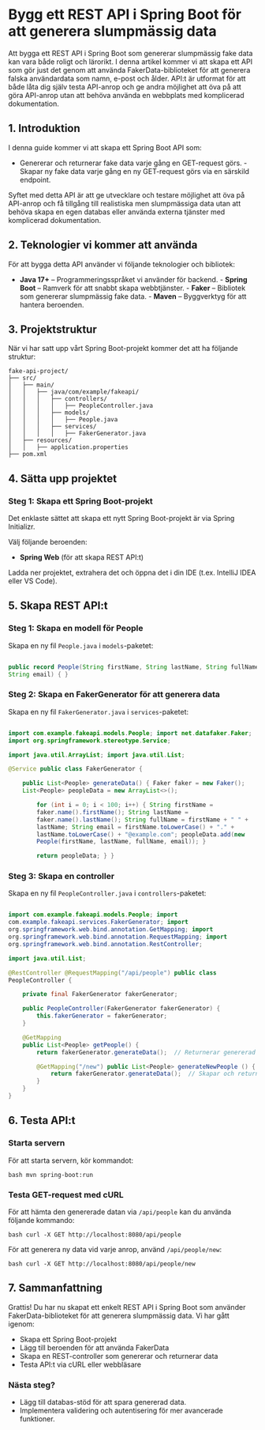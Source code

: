 # Bygg ett REST API i Spring Boot för att generera slumpmässig data

Att bygga ett REST API i Spring Boot som genererar slumpmässig fake data
kan vara både roligt och lärorikt. I denna artikel kommer vi att skapa
ett API som gör just det genom att använda FakerData-biblioteket för att
generera falska användardata som namn, e-post och ålder. API:t är
utformat för att både låta dig själv testa API-anrop och ge andra
möjlighet att öva på att göra API-anrop utan att behöva använda en
webbplats med komplicerad dokumentation.

## 1. Introduktion

I denna guide kommer vi att skapa ett Spring Boot API som:

- Genererar och returnerar fake data varje gång en GET-request görs. -
  Skapar ny fake data varje gång en ny GET-request görs via en särskild
  endpoint.

Syftet med detta API är att ge utvecklare och testare möjlighet att öva
på API-anrop och få tillgång till realistiska men slumpmässiga data utan
att behöva skapa en egen databas eller använda externa tjänster med
komplicerad dokumentation.

## 2. Teknologier vi kommer att använda

För att bygga detta API använder vi följande teknologier och bibliotek:

- **Java 17+** – Programmeringsspråket vi använder för backend. -
  **Spring Boot** – Ramverk för att snabbt skapa webbtjänster. - **Faker**
  – Bibliotek som genererar slumpmässig fake data. - **Maven** –
  Byggverktyg för att hantera beroenden.

## 3. Projektstruktur

När vi har satt upp vårt Spring Boot-projekt kommer det att ha följande
struktur:

```plaintext 
fake-api-project/
├── src/
│   ├── main/
│   │   ├── java/com/example/fakeapi/
│   │   │   ├── controllers/
│   │   │   │   ├── PeopleController.java
│   │   │   ├── models/
│   │   │   │   ├── People.java
│   │   │   ├── services/
│   │   │   │   ├── FakerGenerator.java
│   ├── resources/
│   │   ├── application.properties
├── pom.xml
```

## 4. Sätta upp projektet

### Steg 1: Skapa ett Spring Boot-projekt

Det enklaste sättet att skapa ett nytt Spring Boot-projekt är via Spring
Initializr.

Välj följande beroenden:

- **Spring Web** (för att skapa REST API:t)

Ladda ner projektet, extrahera det och öppna det i din IDE (t.ex.
IntelliJ IDEA eller VS Code).

## 5. Skapa REST API:t

### Steg 1: Skapa en modell för People

Skapa en ny fil `People.java` i `models`-paketet:

```java package com.example.fakeapi.models;

public record People(String firstName, String lastName, String fullName,
String email) { } 
```

### Steg 2: Skapa en FakerGenerator för att generera data

Skapa en ny fil `FakerGenerator.java` i `services`-paketet:

```java package com.example.fakeapi.services;

import com.example.fakeapi.models.People; import net.datafaker.Faker;
import org.springframework.stereotype.Service;

import java.util.ArrayList; import java.util.List;

@Service public class FakerGenerator {

    public List<People> generateData() { Faker faker = new Faker();
    List<People> peopleData = new ArrayList<>();

        for (int i = 0; i < 100; i++) { String firstName =
        faker.name().firstName(); String lastName =
        faker.name().lastName(); String fullName = firstName + " " +
        lastName; String email = firstName.toLowerCase() + "." +
        lastName.toLowerCase() + "@example.com"; peopleData.add(new
        People(firstName, lastName, fullName, email)); }

        return peopleData; } } 
```

### Steg 3: Skapa en controller

Skapa en ny fil `PeopleController.java` i `controllers`-paketet:

```java package com.example.fakeapi.controllers;

import com.example.fakeapi.models.People; import
com.example.fakeapi.services.FakerGenerator; import
org.springframework.web.bind.annotation.GetMapping; import
org.springframework.web.bind.annotation.RequestMapping; import
org.springframework.web.bind.annotation.RestController;

import java.util.List;

@RestController @RequestMapping("/api/people") public class
PeopleController {

    private final FakerGenerator fakerGenerator;

    public PeopleController(FakerGenerator fakerGenerator) {
        this.fakerGenerator = fakerGenerator;
    }

    @GetMapping
    public List<People> getPeople() {
        return fakerGenerator.generateData();  // Returnerar genererad data }

        @GetMapping("/new") public List<People> generateNewPeople () {
            return fakerGenerator.generateData();  // Skapar och returnerar ny data vid anrop
        }
    }
}
```

## 6. Testa API:t

### Starta servern

För att starta servern, kör kommandot:

```bash mvn spring-boot:run ```

### Testa GET-request med cURL

För att hämta den genererade datan via `/api/people` kan du använda
följande kommando:

```bash curl -X GET http://localhost:8080/api/people ```

För att generera ny data vid varje anrop, använd `/api/people/new`:

```bash curl -X GET http://localhost:8080/api/people/new ```

## 7. Sammanfattning

Grattis! Du har nu skapat ett enkelt REST API i Spring Boot som
använder FakerData-biblioteket för att generera slumpmässig data. Vi har
gått igenom:

- Skapa ett Spring Boot-projekt
- Lägg till beroenden för att använda FakerData
- Skapa en REST-controller som genererar och returnerar data
- Testa API:t via cURL eller webbläsare

### Nästa steg?

- Lägg till databas-stöd för att spara genererad data.
- Implementera validering och autentisering för mer avancerade funktioner.
